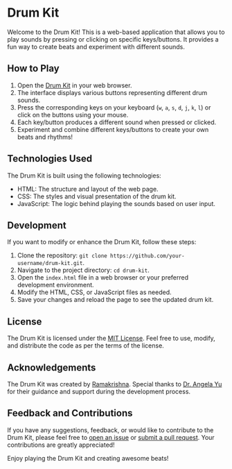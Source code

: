 # Drum Kit

Welcome to the Drum Kit! This is a web-based application that allows you to play sounds by pressing or clicking on specific keys/buttons. It provides a fun way to create beats and experiment with different sounds.

## How to Play

1. Open the [Drum Kit](https://sramakrishnaa.github.io/Drumkit/) in your web browser.
2. The interface displays various buttons representing different drum sounds.
3. Press the corresponding keys on your keyboard (`w`, `a`, `s`, `d`, `j`, `k`, `l`) or click on the buttons using your mouse.
4. Each key/button produces a different sound when pressed or clicked.
5. Experiment and combine different keys/buttons to create your own beats and rhythms!

## Technologies Used

The Drum Kit is built using the following technologies:

- HTML: The structure and layout of the web page.
- CSS: The styles and visual presentation of the drum kit.
- JavaScript: The logic behind playing the sounds based on user input.

## Development

If you want to modify or enhance the Drum Kit, follow these steps:

1. Clone the repository: `git clone https://github.com/your-username/drum-kit.git`.
2. Navigate to the project directory: `cd drum-kit`.
3. Open the `index.html` file in a web browser or your preferred development environment.
4. Modify the HTML, CSS, or JavaScript files as needed.
5. Save your changes and reload the page to see the updated drum kit.

## License

The Drum Kit is licensed under the [MIT License](https://opensource.org/licenses/MIT). Feel free to use, modify, and distribute the code as per the terms of the license.

## Acknowledgements

The Drum Kit was created by [Ramakrishna](https://github.com/sramakrishnaa). Special thanks to [Dr. Angela Yu](https://github.com/angelabauer) for their guidance and support during the development process.

## Feedback and Contributions

If you have any suggestions, feedback, or would like to contribute to the Drum Kit, please feel free to [open an issue](https://github.com/sramakrishnaa/drum-kit/issues) or [submit a pull request](https://github.com/sramakrishnaa/drum-kit/pulls). Your contributions are greatly appreciated!

Enjoy playing the Drum Kit and creating awesome beats!

